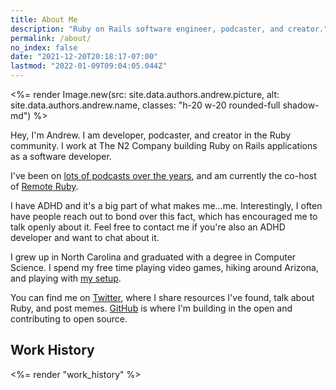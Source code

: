 ```yaml
---
title: About Me
description: "Ruby on Rails software engineer, podcaster, and creator."
permalink: /about/
no_index: false
date: "2021-12-20T20:18:17-07:00"
lastmod: "2022-01-09T09:04:05.044Z"
---
```


<%= render Image.new(src: site.data.authors.andrew.picture, alt: site.data.authors.andrew.name, classes: "h-20 w-20 rounded-full shadow-md") %>

Hey, I'm Andrew. I am developer, podcaster, and creator in the Ruby community. I work at The N2 Company building Ruby on Rails applications as a software developer.

I've been on [lots of podcasts over the years](/podcasts/), and am currently the co-host of [Remote Ruby](https://remoteruby.com).

I have ADHD and it's a big part of what makes me...me. Interestingly, I often have people reach out to bond over this fact, which has encouraged me to talk openly about it. Feel free to contact me if you're also an ADHD developer and want to chat about it.

I grew up in North Carolina and graduated with a degree in Computer Science. I spend my free time playing video games, hiking around Arizona, and playing with [my setup](/uses/).

You can find me on [Twitter](https://twitter.com/andrewmcodes), where I share resources I've found, talk about Ruby, and post memes. [GitHub](https://github.com/andrewmcodes) is where I'm building in the open and contributing to open source.

## Work History

<%= render "work_history" %>
